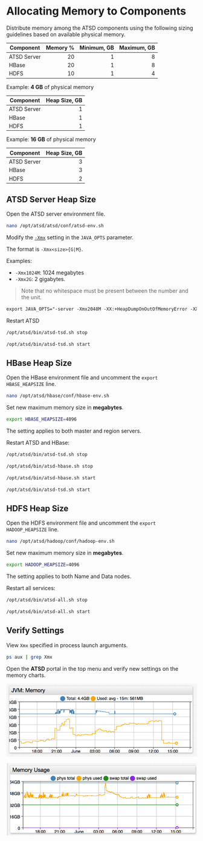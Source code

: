 # Allocating Memory to Components

Distribute memory among the ATSD components using the following sizing guidelines based on available physical memory.

Component | Memory % | Minimum, GB | Maximum, GB
---|---:|---:|---:
ATSD Server | 20 | 1 | 8
HBase | 20 | 1 | 8
HDFS | 10 | 1 | 4

Example: **4 GB** of physical memory

Component | Heap Size, GB
---|---:
ATSD Server | 1
HBase | 1
HDFS | 1

Example: **16 GB** of physical memory

Component | Heap Size, GB
---|---:
ATSD Server | 3
HBase | 3
HDFS | 2

## ATSD Server Heap Size

Open the ATSD server environment file.

```sh
nano /opt/atsd/atsd/conf/atsd-env.sh
```

Modify the [`-Xmx`](https://docs.oracle.com/cd/E13150_01/jrockit_jvm/jrockit/jrdocs/refman/optionX.html) setting in the `JAVA_OPTS` parameter.

The format is `-Xmx<size>{G|M}`.

Examples:

* `-Xmx1024M`: 1024 megabytes
* `-Xmx2G`: 2 gigabytes.

> Note that no whitespace must be present between the number and the unit.

```txt
export JAVA_OPTS="-server -Xmx2048M -XX:+HeapDumpOnOutOfMemoryError -XX:HeapDumpPath="$atsd_home"/logs"
```

Restart ATSD

```sh
/opt/atsd/bin/atsd-tsd.sh stop
```

```sh
/opt/atsd/bin/atsd-tsd.sh start
```

## HBase Heap Size

Open the HBase environment file and uncomment the `export HBASE_HEAPSIZE` line.

```sh
nano /opt/atsd/hbase/conf/hbase-env.sh
```

Set new maximum memory size in **megabytes**.

```sh
export HBASE_HEAPSIZE=4096
```

The setting applies to both master and region servers.

Restart ATSD and HBase:

```sh
/opt/atsd/bin/atsd-tsd.sh stop
```

```sh
/opt/atsd/bin/atsd-hbase.sh stop
```

```sh
/opt/atsd/bin/atsd-hbase.sh start
```

```sh
/opt/atsd/bin/atsd-tsd.sh start
```

## HDFS Heap Size

Open the HDFS environment file and uncomment the `export HADOOP_HEAPSIZE` line.

```sh
nano /opt/atsd/hadoop/conf/hadoop-env.sh
```

Set new maximum memory size in **megabytes**.

```sh
export HADOOP_HEAPSIZE=4096
```

The setting applies to both Name and Data nodes.

Restart all services:

```sh
/opt/atsd/bin/atsd-all.sh stop
```

```sh
/opt/atsd/bin/atsd-all.sh start
```

## Verify Settings

View `Xmx` specified in process launch arguments.

```sh
ps aux | grep Xmx
```

Open the **ATSD** portal in the top menu and verify new settings on the memory charts.

![](./images/portal_jvm_memory.png)

![](./images/portal_server_memory.png)
